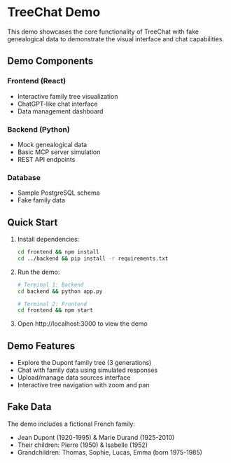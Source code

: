 # TreeChat Demo

This demo showcases the core functionality of TreeChat with fake genealogical data to demonstrate the visual interface and chat capabilities.

## Demo Components

### Frontend (React)
- Interactive family tree visualization
- ChatGPT-like chat interface
- Data management dashboard

### Backend (Python)
- Mock genealogical data
- Basic MCP server simulation
- REST API endpoints

### Database
- Sample PostgreSQL schema
- Fake family data

## Quick Start

1. Install dependencies:
   ```bash
   cd frontend && npm install
   cd ../backend && pip install -r requirements.txt
   ```

2. Run the demo:
   ```bash
   # Terminal 1: Backend
   cd backend && python app.py
   
   # Terminal 2: Frontend
   cd frontend && npm start
   ```

3. Open http://localhost:3000 to view the demo

## Demo Features

- Explore the Dupont family tree (3 generations)
- Chat with family data using simulated responses
- Upload/manage data sources interface
- Interactive tree navigation with zoom and pan

## Fake Data

The demo includes a fictional French family:
- Jean Dupont (1920-1995) & Marie Durand (1925-2010)
- Their children: Pierre (1950) & Isabelle (1952)
- Grandchildren: Thomas, Sophie, Lucas, Emma (born 1975-1985)